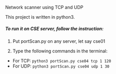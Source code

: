 Network scanner using TCP and UDP

This project is written in python3. 

##### To run it on CSE server, follow the instruction:
1. Put portScan.py on any server, let say cse01

2. Type the following commands in the terminal:
* For TCP:
 ```python3 portScan.py cse04 tcp 1 120```
* For UDP:
 ```python3 portScan.py cse04 udp 1 30```


